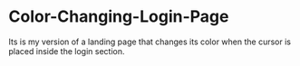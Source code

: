 # Color-Changing-Login-Page
 Its is my version of a landing page that changes its color when the cursor is placed inside the login section.
